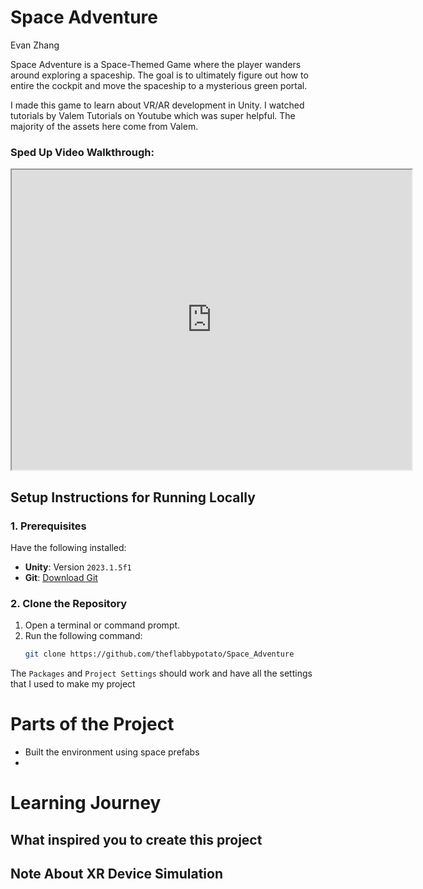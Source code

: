 # **Space Adventure**

Evan Zhang

Space Adventure is a Space-Themed Game where the player wanders around exploring a spaceship. The goal is to ultimately figure out how to entire the cockpit and move the spaceship to a mysterious green portal.

I made this game to learn about VR/AR development in Unity.  I watched tutorials by Valem Tutorials on Youtube which was super helpful.  The majority of the assets here come from Valem.

### **Sped Up Video Walkthrough:**

<iframe src="https://drive.google.com/file/d/1jeo-0eL1f9kQWg0QafWRKeScMp7zJ52E/view?usp=drive_link" width="640" height="480" allow="autoplay"></iframe>

## Setup Instructions for Running Locally

### 1. Prerequisites
Have the following installed:
- **Unity**: Version `2023.1.5f1`
- **Git**: [Download Git](https://git-scm.com/downloads)

### 2. Clone the Repository
1. Open a terminal or command prompt.
2. Run the following command:
   ```bash
   git clone https://github.com/theflabbypotato/Space_Adventure

The `Packages` and `Project Settings` should work and have all the settings that I used to make my project

# **Parts of the Project**

- Built the environment using space prefabs
- 

# **Learning Journey**

## **What inspired you to create this project**

## **Note About XR Device Simulation**
